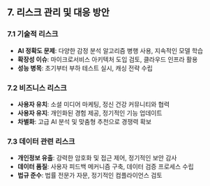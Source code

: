 
## 7. 리스크 관리 및 대응 방안

### 7.1 기술적 리스크

- **AI 정확도 문제**: 다양한 감정 분석 알고리즘 병행 사용, 지속적인 모델 학습
- **확장성 이슈**: 마이크로서비스 아키텍처 도입 검토, 클라우드 인프라 활용
- **성능 병목**: 초기부터 부하 테스트 실시, 캐싱 전략 수립


### 7.2 비즈니스 리스크

- **사용자 유치**: 소셜 미디어 마케팅, 정신 건강 커뮤니티와 협력
- **사용자 유지**: 개인화된 경험 제공, 정기적인 기능 업데이트
- **차별화**: 고급 AI 분석 및 맞춤형 추천으로 경쟁력 확보


### 7.3 데이터 관련 리스크

- **개인정보 유출**: 강력한 암호화 및 접근 제어, 정기적인 보안 감사
- **데이터 품질**: 사용자 피드백 메커니즘 구축, 데이터 검증 프로세스 수립
- **법규 준수**: 법률 전문가 자문, 정기적인 컴플라이언스 검토


